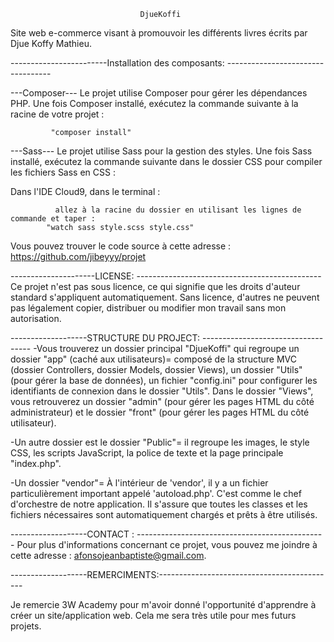                                  DjueKoffi

Site web e-commerce visant à promouvoir les différents livres écrits par Djue Koffy Mathieu.

------------------------Installation des composants: ----------------------------------

---Composer---
Le projet utilise Composer pour gérer les dépendances PHP. Une fois Composer installé, 
exécutez la commande 
suivante à la racine de votre projet :

             "composer install"
             
---Sass---
Le projet utilise Sass pour la gestion des styles. Une fois Sass installé, exécutez la 
commande suivante dans le dossier CSS pour compiler les fichiers Sass en CSS :

 Dans l'IDE Cloud9, dans le terminal :
 
              allez à la racine du dossier en utilisant les lignes de commande et taper :
            "watch sass style.scss style.css"
                  
Vous pouvez trouver le code source à cette adresse : https://github.com/jibeyyy/projet

---------------------LICENSE: ----------------------------------------------
Ce projet n'est pas sous licence, ce qui signifie que les droits d'auteur standard s'appliquent automatiquement. Sans licence, d'autres ne peuvent pas légalement copier, distribuer ou modifier mon travail sans mon autorisation.


-------------------STRUCTURE DU PROJECT: -----------------------------------
-Vous trouverez un dossier principal "DjueKoffi" qui regroupe un dossier "app"
(caché aux utilisateurs)= composé de la structure MVC (dossier Controllers, dossier Models, 
dossier Views), un dossier "Utils" (pour gérer la base de données), un fichier "config.ini" 
pour configurer les identifiants de connexion dans le dossier "Utils". Dans le dossier "Views", 
vous retrouverez un dossier "admin" (pour gérer les pages HTML du côté administrateur)
et le dossier "front"
(pour gérer les pages HTML du côté utilisateur).

-Un autre dossier est le dossier "Public"= il regroupe les images, le style CSS, les scripts JavaScript, la police de texte et la page 
principale "index.php".

-Un dossier "vendor"= À l'intérieur de 'vendor', il y a un fichier particulièrement important appelé 'autoload.php'.
C'est comme le chef d'orchestre de notre application. Il s'assure que toutes les classes et
les fichiers nécessaires sont automatiquement chargés et prêts à être utilisés.

-------------------CONTACT : -----------------------------------------------
Pour plus d'informations concernant ce projet, vous pouvez me joindre à cette adresse :
afonsojeanbaptiste@gmail.com.

-------------------REMERCIMENTS:--------------------------------------------

Je remercie 3W Academy pour m'avoir donné l'opportunité d'apprendre à créer un site/application web. Cela me sera très utile pour mes futurs projets.